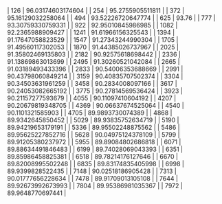 | 126 | 96.03174603174604 |
| 254 | 95.2755905511811 |
| 372 | 95.16129032258064 |
| 494 | 93.52226720647774 |
| 625 | 93.76 |
| 777 | 93.30759330759331 |
| 922 | 92.95010845986985 |
| 1082 | 92.2365988909427 |
| 1241 | 91.61966156325543 |
| 1394 | 91.17647058823529 |
| 1547 | 91.27343244990304 |
| 1705 | 91.49560117302053 |
| 1870 | 91.44385026737967 |
| 2025 | 91.35802469135803 |
| 2182 | 90.92575618698442 |
| 2336 | 91.13869863013699 |
| 2495 | 91.30260521042084 |
| 2665 | 91.03189493433396 |
| 2833 | 90.54006353688669 |
| 2991 | 90.43798060849214 |
| 3159 | 90.40835707502374 |
| 3304 | 90.34503631961259 |
| 3458 | 90.2834008097166 |
| 3617 | 90.24053082665192 |
| 3775 | 90.27814569536424 |
| 3923 | 90.21157277593679 |
| 4055 | 90.11097410604192 |
| 4207 | 90.20679819348705 |
| 4369 | 90.06637674525064 |
| 4540 | 90.1101321585903 |
| 4705 | 89.9893730074389 |
| 4868 | 89.9342645850452 |
| 5029 | 89.93835752634719 |
| 5190 | 89.94219653179191 |
| 5336 | 89.95502248875562 |
| 5486 | 89.95625227852716 |
| 5628 | 90.04975124378109 |
| 5799 | 89.91205380237972 |
| 5955 | 89.89084802686818 |
| 6071 | 89.88634491846483 |
| 6199 | 89.74028069043393 |
| 6351 | 89.85986458825381 |
| 6518 | 89.78214176127646 |
| 6670 | 89.82008995502248 |
| 6835 | 89.83174835405998 |
| 6998 | 89.9399828522435 |
| 7148 | 90.02518186905428 |
| 7313 | 90.01777656228634 |
| 7478 | 89.91709013105108 |
| 7644 | 89.92673992673993 |
| 7804 | 89.95386981035367 |
| 7972 | 89.9648770697441 |
